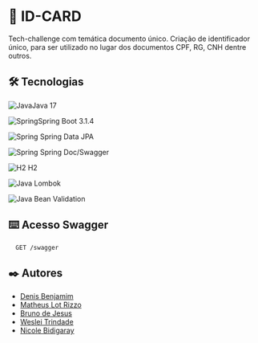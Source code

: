 
# 🚀 ID-CARD

Tech-challenge com temática documento único. Criação de identificador único, para ser utilizado no lugar dos documentos CPF, RG, CNH  dentre outros.



## 🛠️ Tecnologias

![Java](https://skillicons.dev/icons?i=java)Java 17 

![Spring](https://skillicons.dev/icons?i=spring)Spring Boot 3.1.4

![Spring](https://skillicons.dev/icons?i=spring)
Spring Data JPA

![Spring](https://skillicons.dev/icons?i=spring)
Spring Doc/Swagger

![H2](https://skillicons.dev/icons?i=scala)
H2

![Java](https://skillicons.dev/icons?i=java)
Lombok

![Java](https://skillicons.dev/icons?i=java)
Bean Validation


## ⌨️ Acesso Swagger
```http
  GET /swagger
```

## ✒️ Autores

- [Denis Benjamim](https://www.github.com/denisbenjamim)
- [Matheus Lot Rizzo](https://www.github.com/MatheusLotRizzo)
- [Bruno de Jesus](https://www.github.com/brujp)
- [Weslei Trindade](https://www.github.com/westrindade)
- [Nicole Bidigaray](https://www.github.com/Nicole-Bidigaray)

